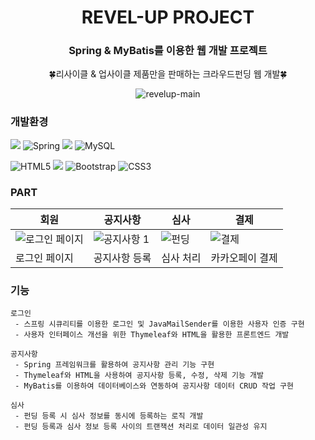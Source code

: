 <div align="center">
  
# REVEL-UP PROJECT

### Spring & MyBatis를 이용한 웹 개발 프로젝트
🍀리사이클 & 업사이클 제품만을 판매하는 크라우드펀딩 웹 개발🍀

![revelup-main](https://github.com/her9797/semi-project/assets/153487372/ad5c94cf-d322-463a-bbb2-5770f3ad1065)

</div>

### 개발환경

<img src="https://img.shields.io/badge/java-007396?style=for-the-badge&logo=OpenJDK&logoColor=white"> ![Spring](https://img.shields.io/badge/spring-%236DB33F.svg?style=for-the-badge&logo=spring&logoColor=white) <img src="https://img.shields.io/badge/Thymeleaf-005F0F?style=for-the-badge&logo=Thymeleaf&logoColor=white"> ![MySQL](https://img.shields.io/badge/mysql-4479A1.svg?style=for-the-badge&logo=mysql&logoColor=white)

![HTML5](https://img.shields.io/badge/html5-%23E34F26.svg?style=for-the-badge&logo=html5&logoColor=white) <img src="https://img.shields.io/badge/JavaScript-F7DF1E?style=for-the-badge&logo=JavaScript&logoColor=white"> ![Bootstrap](https://img.shields.io/badge/bootstrap-%238511FA.svg?style=for-the-badge&logo=bootstrap&logoColor=white) ![CSS3](https://img.shields.io/badge/css3-%231572B6.svg?style=for-the-badge&logo=css3&logoColor=white)

### PART

|회원|공지사항|심사|결제|
|---|---|---|---|
|![로그인 페이지](https://github.com/her9797/semi-project/assets/153487372/630e9faf-1a58-4a2e-9268-206b4c33a056)|![공지사항 1](https://github.com/her9797/semi-project/assets/153487372/241697e8-a64e-48f1-aadb-bd24987bd2cc)|![펀딩](https://github.com/her9797/semi-project/assets/153487372/04220ed0-33f8-4f8c-baf4-748a78a4764e)|![결제](https://github.com/her9797/semi-project/assets/153487372/502a647e-bfc6-4b74-9ccf-6727e5f7f340)|
|로그인 페이지|공지사항 등록|심사 처리|카카오페이 결제|


### 기능
```
로그인
 - 스프링 시큐리티를 이용한 로그인 및 JavaMailSender를 이용한 사용자 인증 구현
 - 사용자 인터페이스 개선을 위한 Thymeleaf와 HTML을 활용한 프론트엔드 개발

공지사항
 - Spring 프레임워크를 활용하여 공지사항 관리 기능 구현
 - Thymeleaf와 HTML을 사용하여 공지사항 등록, 수정, 삭제 기능 개발
 - MyBatis를 이용하여 데이터베이스와 연동하여 공지사항 데이터 CRUD 작업 구현

심사
 - 펀딩 등록 시 심사 정보를 동시에 등록하는 로직 개발
 - 펀딩 등록과 심사 정보 등록 사이의 트랜잭션 처리로 데이터 일관성 유지

```
